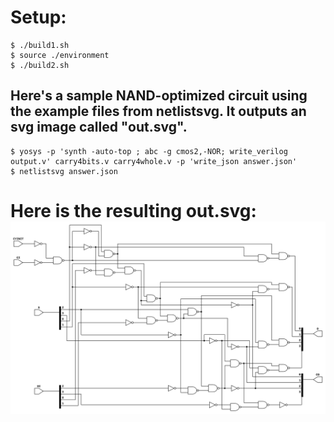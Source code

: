 # Setup:

```console
$ ./build1.sh
$ source ./environment
$ ./build2.sh
```
## Here's a sample NAND-optimized circuit using the example files from netlistsvg. It outputs an svg image called "out.svg".
```console
$ yosys -p 'synth -auto-top ; abc -g cmos2,-NOR; write_verilog output.v' carry4bits.v carry4whole.v -p 'write_json answer.json'
$ netlistsvg answer.json
```
# Here is the resulting out.svg:![](out.svg)


